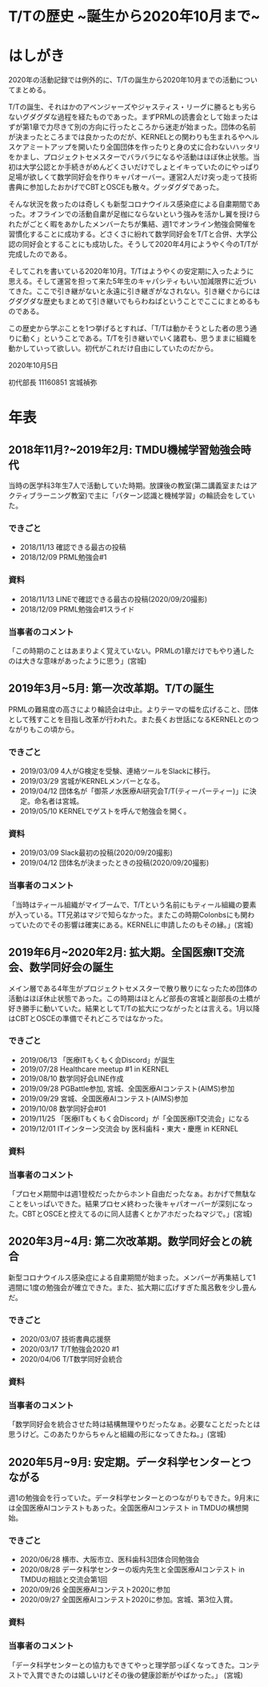 # T/Tの歴史 ~誕生から2020年10月まで~

# はしがき

2020年の活動記録では例外的に、T/Tの誕生から2020年10月までの活動についてまとめる。

T/Tの誕生、それはかのアベンジャーズやジャスティス・リーグに勝るとも劣らないグダグダな過程を経たものであった。まずPRMLの読書会として始まったはずが第1章で力尽きて別の方向に行ったところから迷走が始まった。団体の名前が決まったところまでは良かったのだが、KERNELとの関わりも生まれるやヘルスケアミートアップを開いたり全国団体を作ったりと身の丈に合わないハッタリをかまし、プロジェクトセメスターでバラバラになるや活動はほぼ休止状態。当初は大学公認とか手続きがめんどくさいだけでしょとイキっていたのにやっぱり足場が欲しくて数学同好会を作りキャパオーバー。運営2人だけ突っ走って技術書典に参加したおかげでCBTとOSCEも散々。グッダグダであった。

そんな状況を救ったのは奇しくも新型コロナウイルス感染症による自粛期間であった。オフラインでの活動自粛が足枷にならないという強みを活かし翼を授けられたがごとく暇をあかしたメンバーたちが集結、週1でオンライン勉強会開催を習慣化することに成功する。どさくさに紛れて数学同好会をT/Tと合併、大学公認の同好会とすることにも成功した。そうして2020年4月にようやく今のT/Tが完成したのである。

そしてこれを書いている2020年10月。T/Tはようやくの安定期に入ったように思える。そして運営を担って来た5年生のキャパシティもいい加減限界に近づいてきた。ここで引き継がないと永遠に引き継ぎがなされない。引き継ぐからにはグダグダな歴史もまとめて引き継いでもらわねばということでここにまとめるものである。

この歴史から学ぶことを1つ挙げるとすれば、「T/Tは動かそうとした者の思う通りに動く」ということである。T/Tを引き継いでいく諸君も、思うままに組織を動かしていって欲しい。初代がこれだけ自由にしていたのだから。

2020年10月5日

初代部長 11160851 宮城禎弥

# 年表

## 2018年11月?~2019年2月: TMDU機械学習勉強会時代

当時の医学科3年生7人で活動していた時期。放課後の教室(第二講義室またはアクティブラーニング教室)で主に「パターン認識と機械学習」の輪読会をしていた。

### できごと

- 2018/11/13 確認できる最古の投稿
- 2018/12/09 PRML勉強会#1

### 資料

- 2018/11/13 LINEで確認できる最古の投稿(2020/09/20撮影)
- 2018/12/09 PRML勉強会#1スライド

### 当事者のコメント

「この時期のことはあまりよく覚えていない。PRMLの1章だけでもやり通したのは大きな意味があったように思う」(宮城)

## 2019年3月~5月: 第一次改革期。T/Tの誕生

PRMLの難易度の高さにより輪読会は中止。よりテーマの幅を広げること、団体として残すことを目指し改革が行われた。また長くお世話になるKERNELとのつながりもこの頃から。

### できごと

- 2019/03/09 4人がG検定を受験、連絡ツールをSlackに移行。
- 2019/03/29 宮城がKERNELメンバーとなる。
- 2019/04/12 団体名が「御茶ノ水医療AI研究会T/T(ティーパーティー)」に決定。命名者は宮城。
- 2019/05/10 KERNELでゲストを呼んで勉強会を開く。

### 資料

- 2019/03/09 Slack最初の投稿(2020/09/20撮影)
- 2019/04/12 団体名が決まったときの投稿(2020/09/20撮影)

### 当事者のコメント

「当時はティール組織がマイブームで、T/Tという名前にもティール組織の要素が入っている。TT兄弟はマジで知らなかった。またこの時期Colonbsにも関わっていたのでその影響は確実にある。KERNELに申請したのもその縁。」(宮城)

## 2019年6月~2020年2月: 拡大期。全国医療IT交流会、数学同好会の誕生

メイン層である4年生がプロジェクトセメスターで散り散りになったため団体の活動はほぼ休止状態であった。この時期はほとんど部長の宮城と副部長の土橋が好き勝手に動いていた。結果としてT/Tの拡大につながったとは言える。1月以降はCBTとOSCEの準備でそれどころではなかった。

### できごと

- 2019/06/13 「医療ITもくもく会Discord」が誕生
- 2019/07/28 Healthcare meetup #1 in KERNEL
- 2019/08/10 数学同好会LINE作成
- 2019/09/28 PGBattle参加, 宮城、全国医療AIコンテスト(AIMS)参加
- 2019/09/29 宮城、全国医療AIコンテスト(AIMS)参加
- 2019/10/08 数学同好会#01
- 2019/11/25 「医療ITもくもく会Discord」が「全国医療IT交流会」になる
- 2019/12/01  ITインターン交流会 by 医科歯科・東大・慶應 in KERNEL

### 資料

### 当事者のコメント

「プロセメ期間中は週1登校だったからホント自由だったなぁ。おかげで無駄なことをいっぱいできた。結果プロセメ終わった後キャパオーバーが深刻になった。CBTとOSCEと控えてるのに同人誌書くとかアホだったねマジで。」(宮城)

## 2020年3月~4月: 第二次改革期。数学同好会との統合

新型コロナウイルス感染症による自粛期間が始まった。メンバーが再集結して1週間に1度の勉強会が確立できた。また、拡大期に広げすぎた風呂敷を少し畳んだ。

### できごと

- 2020/03/07 技術書典応援祭
- 2020/03/17 T/T勉強会2020 #1
- 2020/04/06 T/T数学同好会統合

### 資料

### 当事者のコメント

「数学同好会を統合させた時は結構無理やりだったなぁ。必要なことだったとは思うけど。このあたりからちゃんと組織の形になってきたね。」(宮城)

## 2020年5月~9月: 安定期。データ科学センターとつながる

週1の勉強会を行っていた。データ科学センターとのつながりもできた。9月末には全国医療AIコンテストもあった。全国医療AIコンテスト in TMDUの構想開始。

### できごと

- 2020/06/28 横市、大阪市立、医科歯科3団体合同勉強会
- 2020/08/28 データ科学センターの坂内先生と全国医療AIコンテスト in TMDUの相談と交流会第1回
- 2020/09/26 全国医療AIコンテスト2020に参加
- 2020/09/27 全国医療AIコンテスト2020に参加。宮城、第3位入賞。

### 資料

### 当事者のコメント

「データ科学センターとの協力もできてやっと理学部っぽくなってきた。コンテストで入賞できたのは嬉しいけどその後の健康診断がやばかった。」 (宮城)

